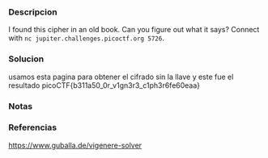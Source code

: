 ### Descripcion
I found this cipher in an old book. Can you figure out what it says? Connect with `nc jupiter.challenges.picoctf.org 5726`.

### Solucion
usamos esta pagina para obtener el cifrado sin la llave
y este fue el resultado
picoCTF{b311a50_0r_v1gn3r3_c1ph3r6fe60eaa}
### Notas


### Referencias
https://www.guballa.de/vigenere-solver
